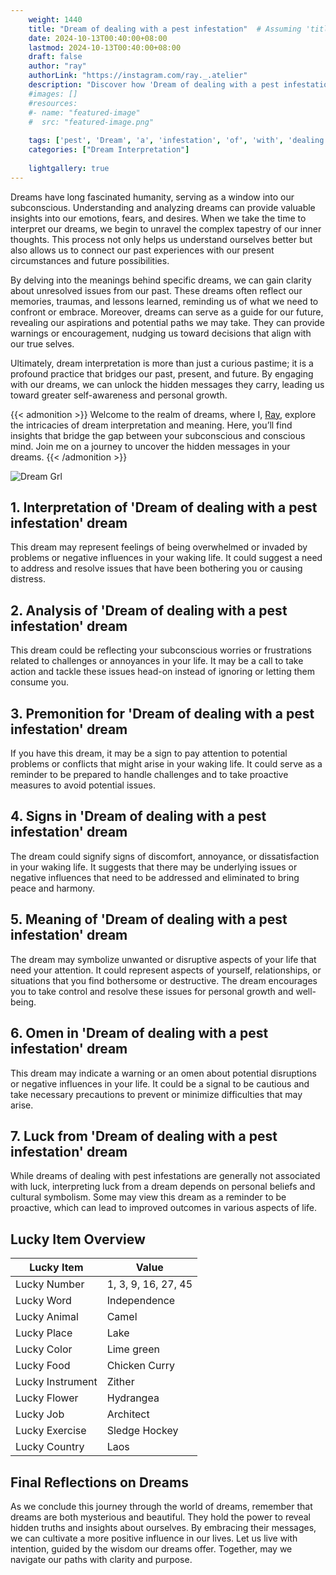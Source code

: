 ```yaml
---
    weight: 1440
    title: "Dream of dealing with a pest infestation"  # Assuming 'title' column exists
    date: 2024-10-13T00:40:00+08:00
    lastmod: 2024-10-13T00:40:00+08:00
    draft: false
    author: "ray"
    authorLink: "https://instagram.com/ray._.atelier"
    description: "Discover how 'Dream of dealing with a pest infestation' can interpret your future and uncover its significant meanings in your life."
    #images: []
    #resources:
    #- name: "featured-image"
    #  src: "featured-image.png"
    
    tags: ['pest', 'Dream', 'a', 'infestation', 'of', 'with', 'dealing']
    categories: ["Dream Interpretation"]
    
    lightgallery: true
---
```

    
Dreams have long fascinated humanity, serving as a window into our subconscious. Understanding and analyzing dreams can provide valuable insights into our emotions, fears, and desires. When we take the time to interpret our dreams, we begin to unravel the complex tapestry of our inner thoughts. This process not only helps us understand ourselves better but also allows us to connect our past experiences with our present circumstances and future possibilities.

By delving into the meanings behind specific dreams, we can gain clarity about unresolved issues from our past. These dreams often reflect our memories, traumas, and lessons learned, reminding us of what we need to confront or embrace. Moreover, dreams can serve as a guide for our future, revealing our aspirations and potential paths we may take. They can provide warnings or encouragement, nudging us toward decisions that align with our true selves.

Ultimately, dream interpretation is more than just a curious pastime; it is a profound practice that bridges our past, present, and future. By engaging with our dreams, we can unlock the hidden messages they carry, leading us toward greater self-awareness and personal growth.

{{< admonition >}}
Welcome to the realm of dreams, where I, [Ray](https://instagram.com/ray._.atelier), explore the intricacies of dream interpretation and meaning. Here, you’ll find insights that bridge the gap between your subconscious and conscious mind. Join me on a journey to uncover the hidden messages in your dreams.
{{< /admonition >}}

![Dream Grl](https://cdn.pixabay.com/photo/2017/11/02/03/35/gothic-2910057_1280.jpg "Dream Grl")

## 1. Interpretation of 'Dream of dealing with a pest infestation' dream
 This dream may represent feelings of being overwhelmed or invaded by problems or negative influences in your waking life. It could suggest a need to address and resolve issues that have been bothering you or causing distress.

## 2. Analysis of 'Dream of dealing with a pest infestation' dream
 This dream could be reflecting your subconscious worries or frustrations related to challenges or annoyances in your life. It may be a call to take action and tackle these issues head-on instead of ignoring or letting them consume you.

## 3. Premonition for 'Dream of dealing with a pest infestation' dream
 If you have this dream, it may be a sign to pay attention to potential problems or conflicts that might arise in your waking life. It could serve as a reminder to be prepared to handle challenges and to take proactive measures to avoid potential issues.

## 4. Signs in 'Dream of dealing with a pest infestation' dream
 The dream could signify signs of discomfort, annoyance, or dissatisfaction in your waking life. It suggests that there may be underlying issues or negative influences that need to be addressed and eliminated to bring peace and harmony.

## 5. Meaning of 'Dream of dealing with a pest infestation' dream
 The dream may symbolize unwanted or disruptive aspects of your life that need your attention. It could represent aspects of yourself, relationships, or situations that you find bothersome or destructive. The dream encourages you to take control and resolve these issues for personal growth and well-being.

## 6. Omen in 'Dream of dealing with a pest infestation' dream
 This dream may indicate a warning or an omen about potential disruptions or negative influences in your life. It could be a signal to be cautious and take necessary precautions to prevent or minimize difficulties that may arise.

## 7. Luck from 'Dream of dealing with a pest infestation' dream
 While dreams of dealing with pest infestations are generally not associated with luck, interpreting luck from a dream depends on personal beliefs and cultural symbolism. Some may view this dream as a reminder to be proactive, which can lead to improved outcomes in various aspects of life.

## Lucky Item Overview
| Lucky Item          | Value              |
|---------------|--------------------|
| Lucky Number        | 1, 3, 9, 16, 27, 45  |
| Lucky Word          | Independence |
| Lucky Animal        | Camel |
| Lucky Place         | Lake     |
| Lucky Color         | Lime green     |
| Lucky Food          | Chicken Curry      |
| Lucky Instrument    | Zither |
| Lucky Flower        | Hydrangea    |
| Lucky Job           | Architect       |
| Lucky Exercise      | Sledge Hockey  |
| Lucky Country       | Laos    |


##  Final Reflections on Dreams

As we conclude this journey through the world of dreams, remember that dreams are both mysterious and beautiful. They hold the power to reveal hidden truths and insights about ourselves. By embracing their messages, we can cultivate a more positive influence in our lives. Let us live with intention, guided by the wisdom our dreams offer. Together, may we navigate our paths with clarity and purpose.
